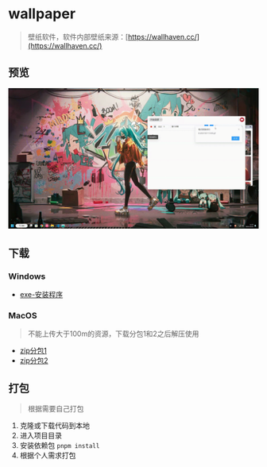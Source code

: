 # wallpaper

> 壁纸软件，软件内部壁纸来源：[https://wallhaven.cc/](https://wallhaven.cc/)

## 预览

![](preview.gif)

## 下载

### Windows

+ [exe-安装程序](https://gitee.com/T-_-C/wallpaper/releases/download/V1.0/wallpaper-1.0.0-setup.exe)

### MacOS

> 不能上传大于100m的资源，下载分包1和2之后解压使用

+ [zip分包1](https://gitee.com/T-_-C/wallpaper/releases/download/V1.0/wallpaper-1.0.0.dmg.zip.001)
+ [zip分包2](https://gitee.com/T-_-C/wallpaper/releases/download/V1.0/wallpaper-1.0.0.dmg.zip.002)

## 打包

> 根据需要自己打包

1. 克隆或下载代码到本地
2. 进入项目目录
3. 安装依赖包 `pnpm install  `
4. 根据个人需求打包

